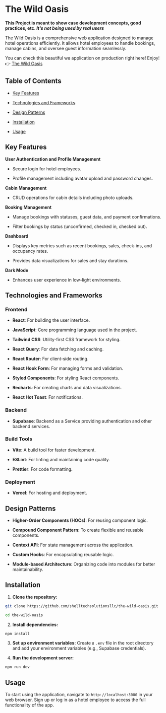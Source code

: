 # The Wild Oasis

**This Project is meant to show case development concepts, good practices, etc. _It's not being used by real users_**

The Wild Oasis is a comprehensive web application designed to manage hotel operations efficiently. It allows hotel employees to handle bookings, manage cabins, and oversee guest information seamlessly.

You can check this beautiful we application on production right here! Enjoy!
👉 [The Wild Oasis](https://the-wild-oasis-by-sts-llc.vercel.app)

## Table of Contents

- [Key Features](#key-features)

- [Technologies and Frameworks](#technologies-and-frameworks)

- [Design Patterns](#design-patterns)

- [Installation](#installation)

- [Usage](#usage)

## Key Features

**User Authentication and Profile Management**

- Secure login for hotel employees.

- Profile management including avatar upload and password changes.

**Cabin Management**

- CRUD operations for cabin details including photo uploads.

**Booking Management**

- Manage bookings with statuses, guest data, and payment confirmations.

- Filter bookings by status (unconfirmed, checked in, checked out).

**Dashboard**

- Displays key metrics such as recent bookings, sales, check-ins, and occupancy rates.

- Provides data visualizations for sales and stay durations.

**Dark Mode**

- Enhances user experience in low-light environments.

## Technologies and Frameworks

### Frontend

- **React**: For building the user interface.

- **JavaScript**: Core programming language used in the project.

- **Tailwind CSS**: Utility-first CSS framework for styling.

- **React Query**: For data fetching and caching.

- **React Router**: For client-side routing.

- **React Hook Form**: For managing forms and validation.

- **Styled Components**: For styling React components.

- **Recharts**: For creating charts and data visualizations.

- **React Hot Toast**: For notifications.

### Backend

- **Supabase**: Backend as a Service providing authentication and other backend services.

### Build Tools

- **Vite**: A build tool for faster development.

- **ESLint**: For linting and maintaining code quality.

- **Prettier**: For code formatting.

### Deployment

- **Vercel**: For hosting and deployment.

## Design Patterns

- **Higher-Order Components (HOCs)**: For reusing component logic.

- **Compound Component Pattern**: To create flexible and reusable components.

- **Context API**: For state management across the application.

- **Custom Hooks**: For encapsulating reusable logic.

- **Module-based Architecture**: Organizing code into modules for better maintainability.

## Installation

1.  **Clone the repository:**

```bash
git clone https://github.com/shelltechsolutionsllc/the-wild-oasis.git

cd the-wild-oasis
```

2.  **Install dependencies:**

```bash
npm install
```

3.  **Set up environment variables:** Create a `.env` file in the root directory and add your environment variables (e.g., Supabase credentials).

4.  **Run the development server:**

```bash
npm run dev
```

## Usage

To start using the application, navigate to `http://localhost:3000` in your web browser. Sign up or log in as a hotel employee to access the full functionality of the app.
